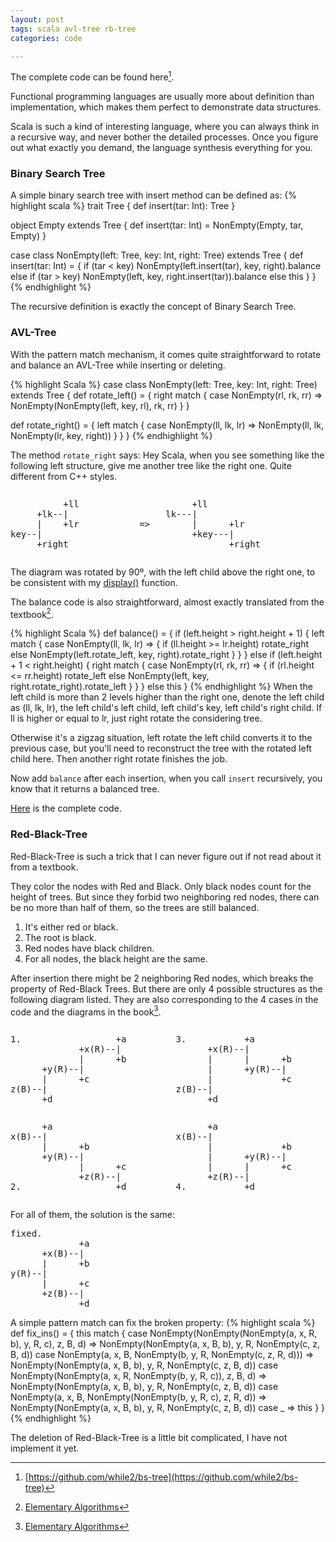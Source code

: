 ```yaml
---
layout: post
tags: scala avl-tree rb-tree 
categories: code

---
```


The complete code can be found here[^1].

Functional programming languages are usually more about definition than implementation, which makes them perfect to demonstrate data structures.

Scala is such a kind of interesting language, where you can always think in a recursive way, and never bother the detailed processes. 
Once you figure out what exactly you demand, the language synthesis everything for you.

### Binary Search Tree
A simple binary search tree with insert method can be defined as:
{% highlight scala %}
trait Tree {
  def insert(tar: Int): Tree
}

object Empty extends Tree {
  def insert(tar: Int) = NonEmpty(Empty, tar, Empty)
}

case class NonEmpty(left: Tree, key: Int, right: Tree) extends Tree {
  def insert(tar: Int) = {
    if (tar < key)
      NonEmpty(left.insert(tar), key, right).balance
    else if (tar > key)
      NonEmpty(left, key, right.insert(tar)).balance
    else
      this
  }
}
{% endhighlight %}

The recursive definition is exactly the concept of Binary Search Tree.

### AVL-Tree
With the pattern match mechanism, it comes quite straightforward to rotate and balance an AVL-Tree while inserting or deleting.

{% highlight Scala %}
case class NonEmpty(left: Tree, key: Int, right: Tree) extends Tree {
  def rotate_left() = {
    right match {
      case NonEmpty(rl, rk, rr) => NonEmpty(NonEmpty(left, key, rl), rk, rr)
    }
  }
  
  def rotate_right() = {
    left match {
      case NonEmpty(ll, lk, lr) => NonEmpty(ll, lk, NonEmpty(lr, key, right))
    }
  }
}
{% endhighlight %}

The method `rotate_right` says: Hey Scala, when you see something like the following left structure, give me another tree like the right one. Quite different from C++ styles.

<div style="overflow: hidden; max-width: 400px">
<pre style="float:left">
          +ll
     +lk--|  
     |    +lr
key--|     
     +right
</pre>
<pre style="float:right">
          +ll
     lk---|
=>        |      +lr
          +key---|
                 +right
</pre>
</div>

The diagram was rotated by 90º, with the left child above the right one, to be consistent with my [display()](https://github.com/while2/bs-tree/blob/master/AVLTree.scala) function.

The balance code is also straightforward, almost exactly translated from the textbook[^2].

{% highlight Scala %}
  def balance() = {
    if (left.height > right.height + 1) {
      left match {
        case NonEmpty(ll, lk, lr) => {
          if (ll.height >= lr.height) rotate_right
          else NonEmpty(left.rotate_left, key, right).rotate_right
        }
      }
    } else if (left.height + 1 < right.height) {
      right match {
        case NonEmpty(rl, rk, rr) => {
          if (rl.height <= rr.height) rotate_left
          else NonEmpty(left, key, right.rotate_right).rotate_left
        }
      }
    } else
      this
  }
{% endhighlight %}
When the left child is more than 2 levels higher than the right one, denote the left child as (ll, lk, lr), the left child's left child, left child's key, left child's right child.
If ll is higher or equal to lr, just right rotate the considering tree. 

Otherwise it's a zigzag situation, left rotate the left child converts it to the previous case, but you'll need to reconstruct the tree with the rotated left child here. Then another right rotate finishes the job.

Now add `balance` after each insertion, when you call `insert` recursively, you know that it returns a balanced tree.

[Here](https://github.com/while2/bs-tree/blob/master/AVLTree.scala) is the complete code.

### Red-Black-Tree
Red-Black-Tree is such a trick that I can never figure out if not read about it from a textbook.

They color the nodes with Red and Black. Only black nodes count for the height of trees. But since they forbid two neighboring red nodes, there can be no more than half of them, so the trees are still balanced.

1. It's either red or black.
2. The root is black.
3. Red nodes have black children.
4. For all nodes, the black height are the same.

After insertion there might be 2 neighboring Red nodes, which breaks the property of Red-Black Trees. But there are only 4 possible structures as the following diagram listed. They are also corresponding to the 4 cases in the code and the diagrams in the book[^2].

<div style="overflow: hidden; max-width: 450px">
<pre style="float:left">
1.                  +a
             +x(R)--|
             |      +b
      +y(R)--|
      |      +c
z(B)--|
      +d
</pre>
<pre style="float:right">
3.           +a       
      +x(R)--|        
      |      |      +b
      |      +y(R)--|
      |             +c
z(B)--|
      +d
</pre>
</div>
<div style="overflow: hidden; max-width: 450px">
<pre style="float:left">
      +a
x(B)--|
      |      +b
      +y(R)--|
             |      +c
             +z(R)--| 
2.                  +d
</pre>
<pre style="float:right">
      +a
x(B)--|
      |             +b
      |      +y(R)--|
      |      |      +c
      +z(R)--|
4.           +d
</pre>
</div>

For all of them, the solution is the same:
<pre>
fixed.       
             +a
      +x(B)--|
      |      +b
y(R)--|
      |      +c             
      +z(B)--|
             +d
</pre>

A simple pattern match can fix the broken property:
{% highlight scala %}
  def fix_ins() = {
    this match {
      case NonEmpty(NonEmpty(NonEmpty(a, x, R, b), y, R, c), z, B, d) => NonEmpty(NonEmpty(a, x, B, b), y, R, NonEmpty(c, z, B, d))
      case NonEmpty(a, x, B, NonEmpty(b, y, R, NonEmpty(c, z, R, d))) => NonEmpty(NonEmpty(a, x, B, b), y, R, NonEmpty(c, z, B, d))
      case NonEmpty(NonEmpty(a, x, R, NonEmpty(b, y, R, c)), z, B, d) => NonEmpty(NonEmpty(a, x, B, b), y, R, NonEmpty(c, z, B, d))
      case NonEmpty(a, x, B, NonEmpty(NonEmpty(b, y, R, c), z, R, d)) => NonEmpty(NonEmpty(a, x, B, b), y, R, NonEmpty(c, z, B, d))
      case _ => this
    }
  }
{% endhighlight %}

The deletion of Red-Black-Tree is a little bit complicated, I have not implement it yet.

[^1]: [https://github.com/while2/bs-tree](https://github.com/while2/bs-tree)
[^2]: [Elementary Algorithms](https://sites.google.com/site/algoxy/home)